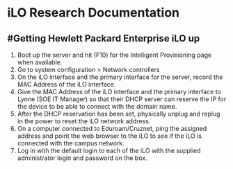 # iLO Research Documentation
#Getting Hewlett Packard Enterprise iLO up
--
1. Boot up the server and hit (F10) for the Intelligent Provisioning page when available. 
1. Go to system configuration > Network controllers
1. On the iLO interface and the primary interface for the server, record the MAC Address of the iLO interface.
1. Give the MAC Address of the iLO interface and the primary interface to Lynne (SOE IT Manager) so that their DHCP server can reserve the IP for the device to be able to connect with the domain name. 
1. After the DHCP reservation has been set, physically unplug and replug in the power to reset the iLO network address. 
1. On a computer connected to Eduroam/Cruznet, ping the assigned address and point the web browser to the iLO to see if the iLO is connected with the campus network. 
1. Log in with the default login to each of the iLO with the supplied administrator login and password on the box. 
